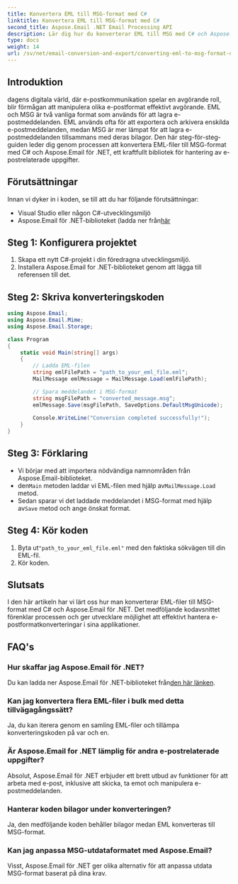 ```yaml
---
title: Konvertera EML till MSG-format med C#
linktitle: Konvertera EML till MSG-format med C#
second_title: Aspose.Email .NET Email Processing API
description: Lär dig hur du konverterar EML till MSG med C# och Aspose.Email för .NET. En omfattande guide med kodexempel för effektiv konvertering av e-postformat.
type: docs
weight: 14
url: /sv/net/email-conversion-and-export/converting-eml-to-msg-format-using-csharp/
---
```


## Introduktion

dagens digitala värld, där e-postkommunikation spelar en avgörande roll, blir förmågan att manipulera olika e-postformat effektivt avgörande. EML och MSG är två vanliga format som används för att lagra e-postmeddelanden. EML används ofta för att exportera och arkivera enskilda e-postmeddelanden, medan MSG är mer lämpat för att lagra e-postmeddelanden tillsammans med deras bilagor. Den här steg-för-steg-guiden leder dig genom processen att konvertera EML-filer till MSG-format med C# och Aspose.Email för .NET, ett kraftfullt bibliotek för hantering av e-postrelaterade uppgifter.

## Förutsättningar

Innan vi dyker in i koden, se till att du har följande förutsättningar:

- Visual Studio eller någon C#-utvecklingsmiljö
-  Aspose.Email för .NET-biblioteket (ladda ner från[här](https://releases.aspose.com/email/net)

## Steg 1: Konfigurera projektet

1. Skapa ett nytt C#-projekt i din föredragna utvecklingsmiljö.
2. Installera Aspose.Email for .NET-biblioteket genom att lägga till referensen till det.

## Steg 2: Skriva konverteringskoden

```csharp
using Aspose.Email;
using Aspose.Email.Mime;
using Aspose.Email.Storage;

class Program
{
    static void Main(string[] args)
    {
        // Ladda EML-filen
        string emlFilePath = "path_to_your_eml_file.eml";
        MailMessage emlMessage = MailMessage.Load(emlFilePath);

        // Spara meddelandet i MSG-format
        string msgFilePath = "converted_message.msg";
        emlMessage.Save(msgFilePath, SaveOptions.DefaultMsgUnicode);
        
        Console.WriteLine("Conversion completed successfully!");
    }
}
```

## Steg 3: Förklaring

- Vi börjar med att importera nödvändiga namnområden från Aspose.Email-biblioteket.
-  den`Main` metoden laddar vi EML-filen med hjälp av`MailMessage.Load` metod.
-  Sedan sparar vi det laddade meddelandet i MSG-format med hjälp av`Save` metod och ange önskat format.

## Steg 4: Kör koden

1.  Byta ut`"path_to_your_eml_file.eml"` med den faktiska sökvägen till din EML-fil.
2. Kör koden.

## Slutsats

I den här artikeln har vi lärt oss hur man konverterar EML-filer till MSG-format med C# och Aspose.Email för .NET. Det medföljande kodavsnittet förenklar processen och ger utvecklare möjlighet att effektivt hantera e-postformatkonverteringar i sina applikationer.

## FAQ's

### Hur skaffar jag Aspose.Email för .NET?

 Du kan ladda ner Aspose.Email för .NET-biblioteket från[den här länken](https://releases.aspose.com/email/net).

### Kan jag konvertera flera EML-filer i bulk med detta tillvägagångssätt?

Ja, du kan iterera genom en samling EML-filer och tillämpa konverteringskoden på var och en.

### Är Aspose.Email for .NET lämplig för andra e-postrelaterade uppgifter?

Absolut, Aspose.Email för .NET erbjuder ett brett utbud av funktioner för att arbeta med e-post, inklusive att skicka, ta emot och manipulera e-postmeddelanden.

### Hanterar koden bilagor under konverteringen?

Ja, den medföljande koden behåller bilagor medan EML konverteras till MSG-format.

### Kan jag anpassa MSG-utdataformatet med Aspose.Email?

Visst, Aspose.Email för .NET ger olika alternativ för att anpassa utdata MSG-format baserat på dina krav.